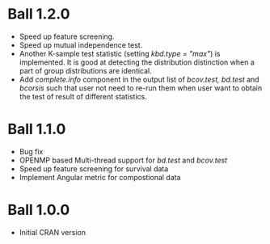 # Ball 1.2.0
* Speed up feature screening.
* Speed up mutual independence test.
* Another K-sample test statistic (setting *kbd.type = "max"*) is implemented. It is good at detecting the distribution distinction when a part of group distributions are identical.
* Add *complete.info* component in the output list of *bcov.test, bd.test* and *bcorsis* such that user not need to re-run them when user want to obtain the test of result of different statistics.

# Ball 1.1.0
* Bug fix
* OPENMP based Multi-thread support for *bd.test* and *bcov.test*
* Speed up feature screening for survival data
* Implement Angular metric for compostional data 

# Ball 1.0.0

* Initial CRAN version



